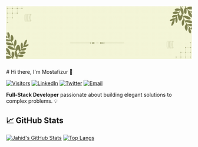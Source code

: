 <h1 align="center"><img src="https://raw.githubusercontent.com/jahid32/jahid32/image/icons/Hi I Am.gif" /></h1>
# Hi there, I'm Mostafizur 👋

[![Visitors](https://gh-visitors-counter.vercel.app/badge?page_id=jahid32.jahid32&style=flat)](https://github.com/jahid32)
[![LinkedIn](https://img.shields.io/badge/LinkedIn-0077B5?logo=linkedin&logoColor=white)](https://linkedin.com/in/mostafizur32)
[![Twitter](https://img.shields.io/badge/X-000000?logo=x&logoColor=white)](https://x.com/Mostafizur913)
[![Email](https://img.shields.io/badge/Gmail-D14836?logo=gmail&logoColor=white)](mailto:jahid32@gmail.com)

**Full-Stack Developer** passionate about building elegant solutions to complex problems. 💡

## 📈 GitHub Stats
[![Jahid's GitHub Stats](https://github-readme-stats.vercel.app/api?username=jahid32&show_icons=true&theme=radical)](https://github.com/jahid32)
[![Top Langs](https://github-readme-stats.vercel.app/api/top-langs/?username=jahid32&layout=compact&theme=radical)](https://github.com/jahid32)
